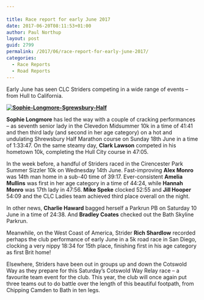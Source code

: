 ```yaml
---

title: Race report for early June 2017
date: 2017-06-20T08:11:53+01:00
author: Paul Northup
layout: post
guid: 2799
permalink: /2017/06/race-report-for-early-june-2017/
categories:
  - Race Reports
  - Road Reports
---
```

Early June has seen CLC Striders competing in a wide range of events – from Hull to California.

**[<img class="alignnone size-medium wp-image-2801" src="/Images/2017/06/Sophie-Longmore-Sgrewsbury-Half-235x300.jpg" alt="Sophie-Longmore-Sgrewsbury-Half" width="235" height="300" srcset="/Images/2017/06/Sophie-Longmore-Sgrewsbury-Half-235x300.jpg 235w, /Images/2017/06/Sophie-Longmore-Sgrewsbury-Half.jpg 639w" sizes="(max-width: 235px) 100vw, 235px" />](/Images/2017/06/Sophie-Longmore-Sgrewsbury-Half.jpg)**

**Sophie Longmore** has led the way with a couple of cracking performances – as seventh senior lady in the Clevedon Midsummer 10k in a time of 41:41 and then third lady (and second in her age category) on a hot and undulating Shrewsbury Half Marathon course on Sunday 18th June in a time of 1:33:47. On the same steamy day, **Clark Lawson** competed in his hometown 10k, completing the Hull City course in 47:05.

In the week before, a handful of Striders raced in the Cirencester Park Summer Sizzler 10k on Wednesday 14th June. Fast-improving **Alex Monro** was 14th man home in a sub-40 time of 39:17. Ever-consistent **Amelia Mullins** was first in her age category in a time of 44:24, while **Hannah Monro** was 17th lady in 47:56. **Mike Speke** clocked 52:55 and **Jill Hooper** 54:09 and the CLC Ladies team achieved third place overall on the night.

In other news, **Charlie Haward** bagged herself a Parkrun PB on Saturday 10 June in a time of 24:38. And **Bradley Coates** checked out the Bath Skyline Parkrun.

Meanwhile, on the West Coast of America, Strider **Rich Shardlow** recorded perhaps the club performance of early June in a 5k road race in San Diego, clocking a very nippy 18:34 for 15th place, finishing first in his age category as first Brit home!

Elsewhere, Striders have been out in groups up and down the Cotswold Way as they prepare for this Saturday’s Cotswold Way Relay race – a favourite team event for the club. This year, the club will once again put three teams out to do battle over the length of this beautiful footpath, from Chipping Camden to Bath in ten legs.